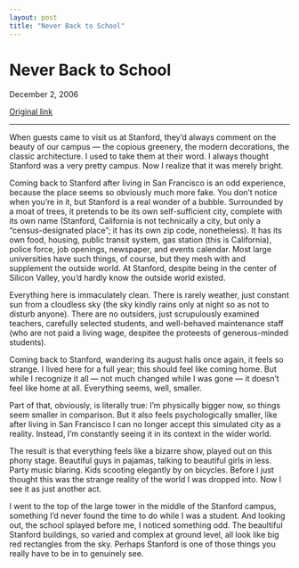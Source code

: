 ```yaml
---
layout: post
title: "Never Back to School"
---
```

Never Back to School
====================

December 2, 2006

[Original link](http://www.aaronsw.com/weblog/stanfordagain)

* * * * *

When guests came to visit us at Stanford, they’d always comment on the
beauty of our campus — the copious greenery, the modern decorations, the
classic architecture. I used to take them at their word. I always
thought Stanford was a very pretty campus. Now I realize that it was
merely bright.

Coming back to Stanford after living in San Francisco is an odd
experience, because the place seems so obviously much more fake. You
don’t notice when you’re in it, but Stanford is a real wonder of a
bubble. Surrounded by a moat of trees, it pretends to be its own
self-sufficient city, complete with its own name (Stanford, California
is not technically a city, but only a “census-designated place”; it has
its own zip code, nonetheless). It has its own food, housing, public
transit system, gas station (this is California), police force, job
openings, newspaper, and events calendar. Most large universities have
such things, of course, but they mesh with and supplement the outside
world. At Stanford, despite being in the center of Silicon Valley, you’d
hardly know the outside world existed.

Everything here is immaculately clean. There is rarely weather, just
constant sun from a cloudless sky (the sky kindly rains only at night so
as not to disturb anyone). There are no outsiders, just scrupulously
examined teachers, carefully selected students, and well-behaved
maintenance staff (who are not paid a living wage, despitee the
proteests of generous-minded students).

Coming back to Stanford, wandering its august halls once again, it feels
so strange. I lived here for a full year; this should feel like coming
home. But while I recognize it all — not much changed while I was gone —
it doesn’t feel like home at all. Everything seems, well, smaller.

Part of that, obviously, is literally true: I’m physically bigger now,
so things seem smaller in comparison. But it also feels psychologically
smaller, like after living in San Francisco I can no longer accept this
simulated city as a reality. Instead, I’m constantly seeing it in its
context in the wider world.

The result is that everything feels like a bizarre show, played out on
this phony stage. Beautiful guys in pajamas, talking to beautiful girls
in less. Party music blaring. Kids scooting elegantly by on bicycles.
Before I just thought this was the strange reality of the world I was
dropped into. Now I see it as just another act.

I went to the top of the large tower in the middle of the Stanford
campus, something I’d never found the time to do while I was a student.
And looking out, the school splayed before me, I noticed something odd.
The beaultiful Stanford buildings, so varied and complex at ground
level, all look like big red rectangles from the sky. Perhaps Stanford
is one of those things you really have to be in to genuinely see.
